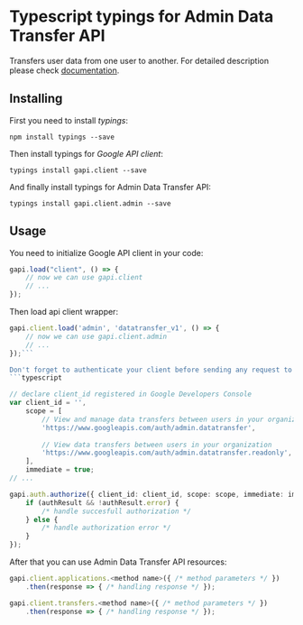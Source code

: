 # Typescript typings for Admin Data Transfer API
Transfers user data from one user to another.
For detailed description please check [documentation](https://developers.google.com/admin-sdk/data-transfer/).

## Installing

First you need to install *typings*:
```
npm install typings --save 
```

Then install typings for *Google API client*:
```
typings install gapi.client --save 
```

And finally install typings for Admin Data Transfer API:
```
typings install gapi.client.admin --save 
```

## Usage

You need to initialize Google API client in your code:
```typescript
gapi.load("client", () => { 
    // now we can use gapi.client
    // ... 
});
```

Then load api client wrapper:
```typescript
gapi.client.load('admin', 'datatransfer_v1', () => {
    // now we can use gapi.client.admin
    // ... 
});```

Don't forget to authenticate your client before sending any request to resources:
```typescript

// declare client_id registered in Google Developers Console
var client_id = '',
    scope = [     
        // View and manage data transfers between users in your organization
        'https://www.googleapis.com/auth/admin.datatransfer',
    
        // View data transfers between users in your organization
        'https://www.googleapis.com/auth/admin.datatransfer.readonly',
    ],
    immediate = true;
// ...

gapi.auth.authorize({ client_id: client_id, scope: scope, immediate: immediate }, authResult => {
    if (authResult && !authResult.error) {
        /* handle succesfull authorization */
    } else {
        /* handle authorization error */
    }
});            
```

After that you can use Admin Data Transfer API resources:

```typescript
gapi.client.applications.<method name>({ /* method parameters */ })
    .then(response => { /* handling response */ });

gapi.client.transfers.<method name>({ /* method parameters */ })
    .then(response => { /* handling response */ });
```